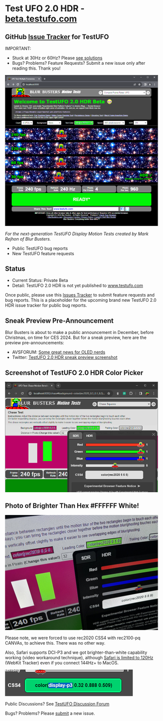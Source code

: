# Test UFO 2.0 HDR - [beta.testufo.com](https://beta.testufo.com)

## GitHub [Issue Tracker](https://github.com/blurbusters/testufo-public/issues) for TestUFO

IMPORTANT:

- Stuck at 30Hz or 60Hz? Please [see solutions](https://forums.blurbusters.com/viewtopic.php?f=19&t=3549)
- Bugs? Problems? Feature Requests? Submit a new issue only after reading this. Thank you!

![TestUFO 2.0 HDR](images/testufo-v2-hdr-screenshot.png)

*For the next-generation TestUFO Display Motion Tests created by Mark Rejhon of Blur Busters.*

- Public TestUFO bug reports
- New TestUFO feature requests

## Status

- Current Status: Private Beta
- Detail: TestUFO 2.0 HDR is not yet published to www.testufo.com

Once public, please use this [Issues Tracker](https://github.com/blurbusters/testufo-public/issues) to submit feature requests and bug reports. This is a placeholder for the upcoming brand new TestUFO 2.0 HDR issue tracker for public bug reports.  

## Sneak Preview Pre-Announcement

Blur Busters is about to make a public announcement in December, before Christmas, on time for CES 2024.  But for a sneak preview, here are the preview pre-announcements:

- AVSFORUM: [Some great news for OLED nerds](https://www.avsforum.com/threads/oled-tvs-technology-advancements-thread.681125/page-1058#post-62984052)
- Twitter: [TestUFO 2.0 HDR sneak preview screenshot](https://twitter.com/BlurBusters/status/1730056458899763605)

## Screenshot of TestUFO 2.0 HDR Color Picker

![TestUFO HDR 2.0 Screenshot](images/testufo-screenshot.png)

## Photo of Brighter Than Hex #FFFFFF White!

![TestUFO HDR 2.0 Photo with Brighter-Than-White](images/testufo-hdr-photo.jpg)

Please note, we were forced to use rec2020 CSS4 with rec2100-pq CANVAs, to achieve this. There was no other way.

Also, Safari supports DCI-P3 and we got brighter-than-white capability working (video workaround technique), although [Safari is limited to 120Hz](https://bugs.webkit.org/show_bug.cgi?id=173434) (WebKit Tracker) even if you connect 144Hz+ to MacOS.

![TestUFO HDR CSS4 editable](images/testufo-hdr-editable.gif)

Public Discussions? See [TestUFO Discussion Forum](https://forums.blurbusters.com/viewforum.php?f=19)

Bugs? Problems? Please [submit](https://github.com/blurbusters/testufo-public/issues/new/choose) a new issue.
